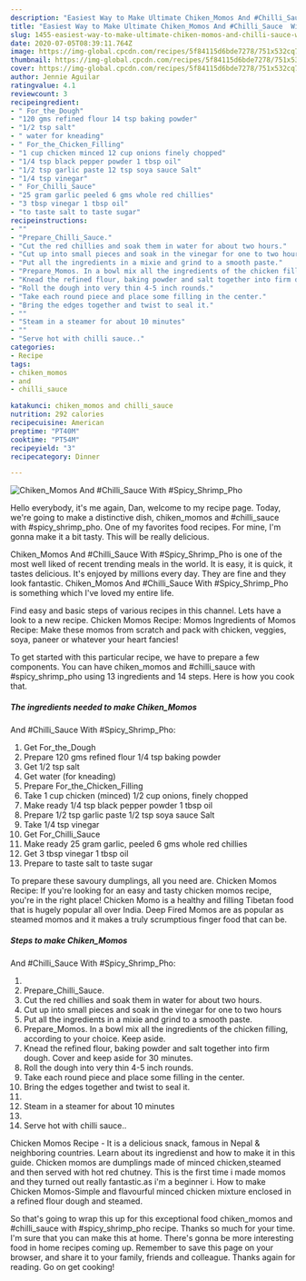 ```yaml
---
description: "Easiest Way to Make Ultimate Chiken_Momos And #Chilli_Sauce  With #Spicy_Shrimp_Pho"
title: "Easiest Way to Make Ultimate Chiken_Momos And #Chilli_Sauce  With #Spicy_Shrimp_Pho"
slug: 1455-easiest-way-to-make-ultimate-chiken-momos-and-chilli-sauce-with-spicy-shrimp-pho
date: 2020-07-05T08:39:11.764Z
image: https://img-global.cpcdn.com/recipes/5f84115d6bde7278/751x532cq70/chiken_momos-and-chilli_sauce-with-spicy_shrimp_pho-recipe-main-photo.jpg
thumbnail: https://img-global.cpcdn.com/recipes/5f84115d6bde7278/751x532cq70/chiken_momos-and-chilli_sauce-with-spicy_shrimp_pho-recipe-main-photo.jpg
cover: https://img-global.cpcdn.com/recipes/5f84115d6bde7278/751x532cq70/chiken_momos-and-chilli_sauce-with-spicy_shrimp_pho-recipe-main-photo.jpg
author: Jennie Aguilar
ratingvalue: 4.1
reviewcount: 3
recipeingredient:
- " For_the_Dough"
- "120 gms refined flour 14 tsp baking powder"
- "1/2 tsp salt"
- " water for kneading"
- " For_the_Chicken_Filling"
- "1 cup chicken minced 12 cup onions finely chopped"
- "1/4 tsp black pepper powder 1 tbsp oil"
- "1/2 tsp garlic paste 12 tsp soya sauce Salt"
- "1/4 tsp vinegar"
- " For_Chilli_Sauce"
- "25 gram garlic peeled 6 gms whole red chillies"
- "3 tbsp vinegar 1 tbsp oil"
- "to taste salt to taste sugar"
recipeinstructions:
- ""
- "Prepare_Chilli_Sauce."
- "Cut the red chillies and soak them in water for about two hours."
- "Cut up into small pieces and soak in the vinegar for one to two hours"
- "Put all the ingredients in a mixie and grind to a smooth paste."
- "Prepare_Momos. In a bowl mix all the ingredients of the chicken filling, according to your choice. Keep aside."
- "Knead the refined flour, baking powder and salt together into firm dough. Cover and keep aside for 30 minutes."
- "Roll the dough into very thin 4-5 inch rounds."
- "Take each round piece and place some filling in the center."
- "Bring the edges together and twist to seal it."
- ""
- "Steam in a steamer for about 10 minutes"
- ""
- "Serve hot with chilli sauce.."
categories:
- Recipe
tags:
- chiken_momos
- and
- chilli_sauce

katakunci: chiken_momos and chilli_sauce 
nutrition: 292 calories
recipecuisine: American
preptime: "PT40M"
cooktime: "PT54M"
recipeyield: "3"
recipecategory: Dinner

---
```



![Chiken_Momos
And #Chilli_Sauce
 With
#Spicy_Shrimp_Pho](https://img-global.cpcdn.com/recipes/5f84115d6bde7278/751x532cq70/chiken_momos-and-chilli_sauce-with-spicy_shrimp_pho-recipe-main-photo.jpg)

Hello everybody, it's me again, Dan, welcome to my recipe page. Today, we're going to make a distinctive dish, chiken_momos
and #chilli_sauce
 with
#spicy_shrimp_pho. One of my favorites food recipes. For mine, I'm gonna make it a bit tasty. This will be really delicious.

Chiken_Momos
And #Chilli_Sauce
 With
#Spicy_Shrimp_Pho is one of the most well liked of recent trending meals in the world. It is easy, it is quick, it tastes delicious. It's enjoyed by millions every day. They are fine and they look fantastic. Chiken_Momos
And #Chilli_Sauce
 With
#Spicy_Shrimp_Pho is something which I've loved my entire life.

Find easy and basic steps of various recipes in this channel. Lets have a look to a new recipe. Chicken Momos Recipe: Momos Ingredients of Momos Recipe: Make these momos from scratch and pack with chicken, veggies, soya, paneer or whatever your heart fancies!


To get started with this particular recipe, we have to prepare a few components. You can have chiken_momos
and #chilli_sauce
 with
#spicy_shrimp_pho using 13 ingredients and 14 steps. Here is how you cook that.

<!--inarticleads1-->

##### The ingredients needed to make Chiken_Momos
And #Chilli_Sauce
 With
#Spicy_Shrimp_Pho:

1. Get  For_the_Dough
1. Prepare 120 gms refined flour 1/4 tsp baking powder
1. Get 1/2 tsp salt
1. Get  water (for kneading)
1. Prepare  For_the_Chicken_Filling
1. Take 1 cup chicken (minced) 1/2 cup onions, finely chopped
1. Make ready 1/4 tsp black pepper powder 1 tbsp oil
1. Prepare 1/2 tsp garlic paste 1/2 tsp soya sauce Salt
1. Take 1/4 tsp vinegar
1. Get  For_Chilli_Sauce
1. Make ready 25 gram garlic, peeled 6 gms whole red chillies
1. Get 3 tbsp vinegar 1 tbsp oil
1. Prepare to taste salt to taste sugar


To prepare these savoury dumplings, all you need are. Chicken Momos Recipe: If you&#39;re looking for an easy and tasty chicken momos recipe, you&#39;re in the right place! Chicken Momo is a healthy and filling Tibetan food that is hugely popular all over India. Deep Fired Momos are as popular as steamed momos and it makes a truly scrumptious finger food that can be. 

<!--inarticleads2-->

##### Steps to make Chiken_Momos
And #Chilli_Sauce
 With
#Spicy_Shrimp_Pho:

1. 
1. Prepare_Chilli_Sauce.
1. Cut the red chillies and soak them in water for about two hours.
1. Cut up into small pieces and soak in the vinegar for one to two hours
1. Put all the ingredients in a mixie and grind to a smooth paste.
1. Prepare_Momos. In a bowl mix all the ingredients of the chicken filling, according to your choice. Keep aside.
1. Knead the refined flour, baking powder and salt together into firm dough. Cover and keep aside for 30 minutes.
1. Roll the dough into very thin 4-5 inch rounds.
1. Take each round piece and place some filling in the center.
1. Bring the edges together and twist to seal it.
1. 
1. Steam in a steamer for about 10 minutes
1. 
1. Serve hot with chilli sauce..


Chicken Momos Recipe - It is a delicious snack, famous in Nepal &amp; neighboring countries. Learn about its ingredienst and how to make it in this guide. Chicken momos are dumplings made of minced chicken,steamed and then served with hot red chutney. This is the first time i made momos and they turned out really fantastic.as i&#39;m a beginner i. How to make Chicken Momos-Simple and flavourful minced chicken mixture enclosed in a refined flour dough and steamed. 

So that's going to wrap this up for this exceptional food chiken_momos
and #chilli_sauce
 with
#spicy_shrimp_pho recipe. Thanks so much for your time. I'm sure that you can make this at home. There's gonna be more interesting food in home recipes coming up. Remember to save this page on your browser, and share it to your family, friends and colleague. Thanks again for reading. Go on get cooking!
